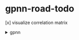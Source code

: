 # gpnn-road-todo

[x] visualize correlation matrix 

<details>
  <summary> gpnn </summary>
    
  [ ] check gpnn inpainting code ( what is missing? number of levels, patch size, should we go larger than image size? )
  
  [ ] pyrdown argument list

  [ ] above image size

  [ ] visualize some filled images at high percentage size. early break in eval loop

  
</details>
